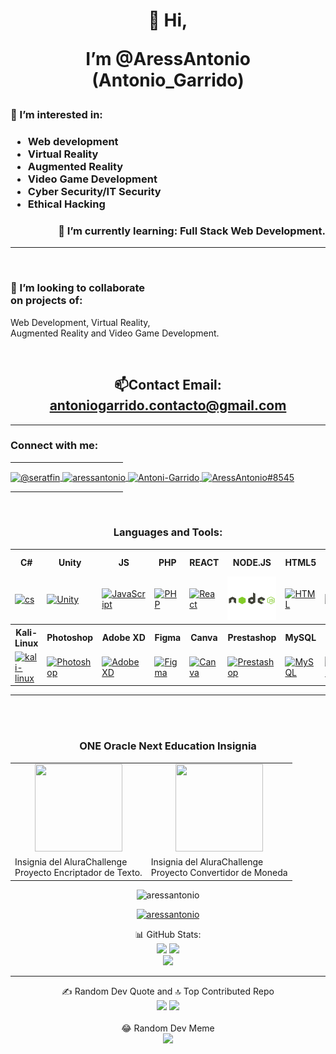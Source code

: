 
<h1 align="center">👋 Hi, <p>I’m @AressAntonio<br>(Antonio_Garrido)</p></h1> 
<div>
  <p>
     <h3>👀 I’m interested in: <h3>
  <ul>
    <li>Web development</li>
    <li>Virtual Reality</li>
    <li>Augmented Reality</li>
    <li>Video Game Development</li>
    <li>Cyber Security/IT Security</li>
    <li>Ethical Hacking</li>
  </ul>
    <h3 align="right">🌱 I’m currently learning: Full Stack Web Development.</h3> 
  </p> 
</div>

  <hr><br>
  <h3>💞️ I’m looking to collaborate<br>on projects of:</h3>
  <p>
    Web Development, Virtual Reality,<br> 
    Augmented Reality and Video Game Development.
  </p><br> 
   <h2 align="center">📫Contact Email:<br><a href="https://antoniogarrido.contacto@gmail.com">antoniogarrido.contacto@gmail.com</a></h2>
   <hr>
<h3><b>Connect with me:</b></h3>
<p>
  <hr width="180px">
  <a href="https://twitter.com/seratfin?t=sxJgWFnhMcx0yTlVT5DhFA&s=09 " target="_blank">
    <img align="center" src="https://raw.githubusercontent.com/rahuldkjain/github-profile-readme-generator/master/src/images/icons/Social/twitter.svg" alt="@seratfin" height="30" width="40" />
  </a>
  <a href="https://www.instagram.com/aressantonio/" target="_blank">
    <img align="center" src="https://raw.githubusercontent.com/rahuldkjain/github-profile-readme-generator/master/src/images/icons/Social/instagram.svg" alt="aressantonio" height="30" width="40" />
  </a>
  <a href="https://www.linkedin.com/in/antonio-garrido-9013b7249" target="_blank">
    <img align="center" src="https://upload.wikimedia.org/wikipedia/commons/8/81/LinkedIn_icon.svg" alt="Antoni-Garrido" height="30" width="40" />
  </a>
  <a href="https://discord.gg/#8545" target="blank">
    <img align="center" src="https://raw.githubusercontent.com/rahuldkjain/github-profile-readme-generator/master/src/images/icons/Social/discord.svg" alt="AressAntonio#8545" height="30" width="40" />
  </a>
  <hr width="180px">
</p><br>

<h3 align="center">Languages and Tools:</h3>
<table align="center">
  <tr>
    <th>C#</th>
    <th>Unity</th>
    <th>JS</th>
    <th>PHP</th>
    <th>REACT</th>
    <th>NODE.JS</th>
    <th>HTML5</th>
    <th>CSS3</th>
    <th>BOOTSTRAP</th>
    <th>JAVA</th>
    <th>PYTHON</th>
    <th>VS-CODE</th>
  </tr>
    
  <tr>
    <td>
      <a href="https://learn.microsoft.com/es-es/dotnet/csharp/" target="_blank" rel="noreferrer"> 
        <img src="https://cdn.cdnlogo.com/logos/c/27/c.svg" alt="cs" width="38" height="26"/> 
      </a>
    </td>
    <td>
      <a href="https://unity.com/es" target="_blank" rel="noreferrer"> 
       <img src="https://upload.wikimedia.org/wikipedia/commons/c/c4/Unity_2021.svg" alt="Unity" width="80" height="70"/> 
      </a>
    </td>
    <td>
      <a href="https://developer.mozilla.org/es/docs/Web/JavaScript" target="_blank" rel="noreferrer"> 
       <img src="https://upload.wikimedia.org/wikipedia/commons/9/99/Unofficial_JavaScript_logo_2.svg" alt="JavaScript" width="70" height="50"/> 
      </a>
    </td>
    <td>
      <a href="https://www.php.net/" target="_blank" rel="noreferrer"> 
       <img src="https://upload.wikimedia.org/wikipedia/commons/2/27/PHP-logo.svg" alt="PHP" width="70" height="50"/> 
      </a>
    </td>
    <td>
      <a href="https://es.reactjs.org/" target="_blank" rel="noreferrer"> 
       <img src="https://upload.wikimedia.org/wikipedia/commons/4/47/React.svg" alt="React" width="70" height="50"/> 
      </a>
    </td>
    <td>
      <a href="https://nodejs.org" target="_blank" rel="noreferrer"> 
       <img src="https://raw.githubusercontent.com/devicons/devicon/master/icons/nodejs/nodejs-original-wordmark.svg" alt="nodejs" width="80" height="70"/> 
      </a>
    </td>
    <td>
      <a href="https://developer.mozilla.org/es/docs/Web/HTML" target="_blank" rel="noreferrer"> 
       <img src="https://upload.wikimedia.org/wikipedia/commons/6/61/HTML5_logo_and_wordmark.svg" alt="HTML" width="70" height="50"/> 
      </a>
    </td>
    <td>
      <a href="https://css.com/es" target="_blank" rel="noreferrer"> 
       <img src="https://upload.wikimedia.org/wikipedia/commons/3/3d/CSS.3.svg" alt="css" width="70" height="50"/> 
      </a>
    </td>
    <td>
      <a href="https://getbootstrap.com" target="_blank" rel="noreferrer"> 
       <img src="https://raw.githubusercontent.com/devicons/devicon/master/icons/bootstrap/bootstrap-plain-wordmark.svg" alt="bootstrap" width="70" height="50">
      </a>
    </td>
    <td>
      <a href="https://docs.oracle.com/en/java/" target="_blank" rel="noreferrer"> 
       <img src="https://github.com/AressAntonio/AressAntonio/assets/99376135/c01cc743-d50c-45fc-9e1c-7752b51f078a" alt="TypeScript" width="70" height="70"/> 
      </a>
    </td>
    <td>
      <a href="https://www.python.org" target="_blank" rel="noreferrer"> 
       <img src="https://raw.githubusercontent.com/devicons/devicon/master/icons/python/python-original.svg" alt="python" width="70", height="70"/> 
      </a>
    </td>
    <td>
      <a href="https://code.visualstudio.com/" target="_blank" rel="noreferrer"> 
       <img src="https://upload.wikimedia.org/wikipedia/commons/9/9a/Visual_Studio_Code_1.35_icon.svg" alt="VSCode" width="70" height="70"/> 
      </a>
    </td>
  <tr>
    <th>Kali-Linux</th>
    <th>Photoshop</th>
    <th>Adobe XD</th>
    <th>Figma</th>
    <th>Canva</th>
    <th>Prestashop</th>
    <th>MySQL</th>
    <th>MariaDB</th>
    <th>Git</th>
    <th>Github Desktop</th>
  </tr>
  <tr>
    <td>
      <a href="https://upload.wikimedia.org/wikipedia/commons/4/4b/Kali_Linux_2.0_wordmark.svg" target="_blank" rel="noreferrer"> 
       <img src="https://upload.wikimedia.org/wikipedia/commons/4/4b/Kali_Linux_2.0_wordmark.svg" alt="kali-linux" width="50" height="40"/> 
      </a>
    </td>
    <td>
      <a href="https://upload.wikimedia.org/wikipedia/commons/a/af/Adobe_Photoshop_CC_icon.svg" target="_blank" rel="noreferrer"> 
       <img src="https://upload.wikimedia.org/wikipedia/commons/a/af/Adobe_Photoshop_CC_icon.svg" alt="Photoshop" width="50" height="40"/> 
      </a>
    </td>
    <td>
      <a href="https://commons.wikimedia.org/wiki/File:Adobe_XD_CC_icon.svg" target="_blank" rel="noreferrer"> 
       <img src="https://upload.wikimedia.org/wikipedia/commons/c/c2/Adobe_XD_CC_icon.svg" alt="Adobe XD" width="50" height="40"/> 
      </a>
    </td>
     <td>
      <a href="https://upload.wikimedia.org/wikipedia/commons/a/ad/Figma-1-logo.png" target="_blank" rel="noreferrer"> 
       <img src="https://upload.wikimedia.org/wikipedia/commons/a/ad/Figma-1-logo.png" alt="Figma" width="50" height="40"/> 
      </a>
    </td>
  <td>
      <a href="https://upload.wikimedia.org/wikipedia/commons/7/74/Canva_logo.png" target="_blank" rel="noreferrer"> 
       <img src="https://upload.wikimedia.org/wikipedia/commons/7/74/Canva_logo.png" alt="Canva" width="50" height="40"/> 
      </a>
    </td>
  <td>
      <a href="https://upload.wikimedia.org/wikipedia/commons/c/c5/Prestashop.svg" target="_blank" rel="noreferrer"> 
       <img src="https://upload.wikimedia.org/wikipedia/commons/c/c5/Prestashop.svg" alt="Prestashop" width="80" height="70"/> 
      </a>
    </td>
    <td>
      <a href="https://upload.wikimedia.org/wikipedia/commons/0/0a/MySQL_textlogo.svg" target="_blank" rel="noreferrer"> 
       <img src="https://upload.wikimedia.org/wikipedia/commons/0/0a/MySQL_textlogo.svg" alt="MySQL" width="80" height="70"/> 
      </a>
    </td>
    <td>
      <a href="https://upload.wikimedia.org/wikipedia/commons/c/ca/MariaDB_colour_logo.svg" target="_blank" rel="noreferrer"> 
       <img src="https://upload.wikimedia.org/wikipedia/commons/c/ca/MariaDB_colour_logo.svg" alt="MariaDB" width="80" height="70"/> 
      </a>
    </td>
    <td>
      <a href="https://upload.wikimedia.org/wikipedia/commons/e/e0/Git-logo.svg" target="_blank" rel="noreferrer"> 
       <img src="https://upload.wikimedia.org/wikipedia/commons/e/e0/Git-logo.svg" alt="git" width="80" height="70"/> 
      </a>
    </td>
    <td>
      <a href="https://upload.wikimedia.org/wikipedia/commons/a/ae/Github-desktop-logo-symbol.svg" target="_blank" rel="noreferrer"> 
       <img src="https://upload.wikimedia.org/wikipedia/commons/a/ae/Github-desktop-logo-symbol.svg" alt="github-Desktp" width="80" height="70"/> 
      </a>
    </td>
  </tr> 
</table><hr><br><br>
<table align="center">
   <tr>
     <h3 align="center"><stong>ONE Oracle Next Education Insignia</stong></h3>
   </tr>
  <tr>
    <td align="center"><img src="https://github.com/AressAntonio/AressAntonio/assets/99376135/3f660335-554c-49c3-8b56-4d52ab9cda02" width=140, height=140></td>
     <td align="center"><img src="https://github.com/AressAntonio/AressAntonio/assets/99376135/871fc8a7-a554-49fe-b416-a7b4f499095d" width=140, height=140></td>
  </tr>
  <tfooter>
    <td>Insignia del AluraChallenge<br>Proyecto Encriptador de Texto.</td>
    <td>Insignia del AluraChallenge<br>Proyecto Convertidor de Moneda</td>
  </tfooter>
</table>
 
<p align="center"> <img src="https://komarev.com/ghpvc/?username=aressantonio&label=Profile%20views&color=0e75b6&style=flat" alt="aressantonio" /> </p>

<p align="center"> <a href="https://github.com/ryo-ma/github-profile-trophy"><img src="https://github-profile-trophy.vercel.app/?username=aressantonio" alt="aressantonio" /></a></p>

 
<p align="center">
  📊 GitHub Stats:<br>
  <img src="https://github-readme-stats.vercel.app/api?username=aressantonio&theme=shades-of-purple&hide_border=false&include_all_commits=false&count_private=false" />
   <img src="https://github-readme-streak-stats.herokuapp.com/?user=aressantonio&theme=shades-of-purple&hide_border=false" /><br>
   <img src="https://github-readme-stats.vercel.app/api/top-langs/?username=aressantonio&theme=shades-of-purple&hide_border=false&include_all_commits=false&count_private=false&layout=compact" />
</p><hr>

<p align="center">
  ✍️ Random Dev Quote and 🔝 Top Contributed Repo<br>
   <img src="https://quotes-github-readme.vercel.app/api?type=vetical&theme=tokyonight" />
   <img src="https://github-contributor-stats.vercel.app/api?username=aressantonio&limit=5&theme=onedark&combine_all_yearly_contributions=true" /><br><br>
  😂 Random Dev Meme<br>
  <img src='https://randommeme-five.vercel.app/' style="height: 400px;"/>
</p>
 
<!--<img src='https://randommeme-five.vercel.app/' style="height: 400px;"/>-->



  




<!---
AressAntonio/AressAntonio is a ✨ special ✨ repository because its `README.md` (this file) appears on your GitHub profile.
You can click the Preview link to take a look at your changes.
--->




